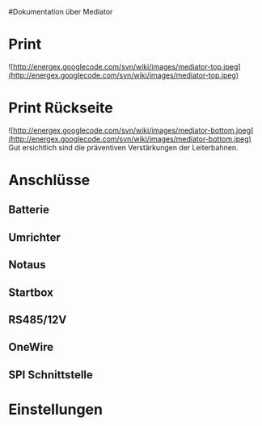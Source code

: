 #Dokumentation über Mediator

# Print #
![http://energex.googlecode.com/svn/wiki/images/mediator-top.jpeg](http://energex.googlecode.com/svn/wiki/images/mediator-top.jpeg)

# Print Rückseite #
![http://energex.googlecode.com/svn/wiki/images/mediator-bottom.jpeg](http://energex.googlecode.com/svn/wiki/images/mediator-bottom.jpeg)
Gut ersichtlich sind die präventiven Verstärkungen der Leiterbahnen.

# Anschlüsse #
## Batterie ##
## Umrichter ##
## Notaus ##
## Startbox ##
## RS485/12V ##
## OneWire ##
## SPI Schnittstelle ##


# Einstellungen #